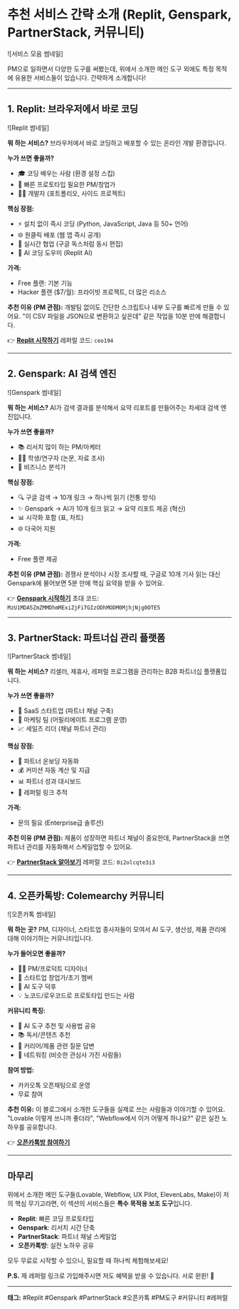 # 추천 서비스 간략 소개 (Replit, Genspark, PartnerStack, 커뮤니티)

![서비스 모음 썸네일]

PM으로 일하면서 다양한 도구를 써봤는데, 위에서 소개한 메인 도구 외에도 특정 목적에 유용한 서비스들이 있습니다. 간략하게 소개합니다!

---

## 1. Replit: 브라우저에서 바로 코딩

![Replit 썸네일]

**뭐 하는 서비스?**
브라우저에서 바로 코딩하고 배포할 수 있는 온라인 개발 환경입니다.

**누가 쓰면 좋을까?**
- 🎓 코딩 배우는 사람 (환경 설정 스킵)
- 🚀 빠른 프로토타입 필요한 PM/창업가
- 👨‍💻 개발자 (포트폴리오, 사이드 프로젝트)

**핵심 장점:**
- ⚡ 설치 없이 즉시 코딩 (Python, JavaScript, Java 등 50+ 언어)
- 🌐 원클릭 배포 (웹 앱 즉시 공개)
- 🤝 실시간 협업 (구글 독스처럼 동시 편집)
- 🤖 AI 코딩 도우미 (Replit AI)

**가격:**
- Free 플랜: 기본 기능
- Hacker 플랜 ($7/월): 프라이빗 프로젝트, 더 많은 리소스

**추천 이유 (PM 관점):**
개발팀 없이도 간단한 스크립트나 내부 도구를 빠르게 만들 수 있어요. "이 CSV 파일을 JSON으로 변환하고 싶은데" 같은 작업을 10분 만에 해결합니다.

👉 **[Replit 시작하기](https://replit.com/refer/ceo194)**
레퍼럴 코드: `ceo194`

---

## 2. Genspark: AI 검색 엔진

![Genspark 썸네일]

**뭐 하는 서비스?**
AI가 검색 결과를 분석해서 요약 리포트를 만들어주는 차세대 검색 엔진입니다.

**누가 쓰면 좋을까?**
- 📚 리서치 많이 하는 PM/마케터
- 🧑‍🎓 학생/연구자 (논문, 자료 조사)
- 💼 비즈니스 분석가

**핵심 장점:**
- 🔍 구글 검색 → 10개 링크 → 하나씩 읽기 (전통 방식)
- ✨ Genspark → AI가 10개 링크 읽고 → 요약 리포트 제공 (혁신)
- 📊 시각화 포함 (표, 차트)
- 🌐 다국어 지원

**가격:**
- Free 플랜 제공

**추천 이유 (PM 관점):**
경쟁사 분석이나 시장 조사할 때, 구글로 10개 기사 읽는 대신 Genspark에 물어보면 5분 만에 핵심 요약을 받을 수 있어요.

👉 **[Genspark 시작하기](https://www.genspark.ai/invite_member?invite_code=MzU1MDA5ZmZMMDhmMExiZjFiTGIzODhMODM0MjhjNjg0OTE5)**
초대 코드: `MzU1MDA5ZmZMMDhmMExiZjFiTGIzODhMODM0MjhjNjg0OTE5`

---

## 3. PartnerStack: 파트너십 관리 플랫폼

![PartnerStack 썸네일]

**뭐 하는 서비스?**
리셀러, 제휴사, 레퍼럴 프로그램을 관리하는 B2B 파트너십 플랫폼입니다.

**누가 쓰면 좋을까?**
- 🚀 SaaS 스타트업 (파트너 채널 구축)
- 💼 마케팅 팀 (어필리에이트 프로그램 운영)
- 📈 세일즈 리더 (채널 파트너 관리)

**핵심 장점:**
- 🤝 파트너 온보딩 자동화
- 💰 커미션 자동 계산 및 지급
- 📊 파트너 성과 대시보드
- 🔗 레퍼럴 링크 추적

**가격:**
- 문의 필요 (Enterprise급 솔루션)

**추천 이유 (PM 관점):**
제품이 성장하면 파트너 채널이 중요한데, PartnerStack을 쓰면 파트너 관리를 자동화해서 스케일업할 수 있어요.

👉 **[PartnerStack 알아보기](https://try.partnerstack.com/0i2olcqte3i3)**
레퍼럴 코드: `0i2olcqte3i3`

---

## 4. 오픈카톡방: Colemearchy 커뮤니티

![오픈카톡 썸네일]

**뭐 하는 곳?**
PM, 디자이너, 스타트업 종사자들이 모여서 AI 도구, 생산성, 제품 관리에 대해 이야기하는 커뮤니티입니다.

**누가 들어오면 좋을까?**
- 🧑‍💼 PM/프로덕트 디자이너
- 🚀 스타트업 창업가/초기 멤버
- 🤖 AI 도구 덕후
- 💡 노코드/로우코드로 프로토타입 만드는 사람

**커뮤니티 특징:**
- 💬 AI 도구 추천 및 사용법 공유
- 📚 독서/콘텐츠 추천
- 🎯 커리어/제품 관련 질문 답변
- 🔗 네트워킹 (비슷한 관심사 가진 사람들)

**참여 방법:**
- 카카오톡 오픈채팅으로 운영
- 무료 참여

**추천 이유:**
이 블로그에서 소개한 도구들을 실제로 쓰는 사람들과 이야기할 수 있어요. "Lovable 이렇게 쓰니까 좋더라", "Webflow에서 이거 어떻게 하나요?" 같은 실전 노하우를 공유합니다.

👉 **[오픈카톡방 참여하기](https://open.kakao.com/o/gtRFl5ig)**

---

## 마무리

위에서 소개한 메인 도구들(Lovable, Webflow, UX Pilot, ElevenLabs, Make)이 저의 핵심 무기고라면, 이 섹션의 서비스들은 **특수 목적용 보조 도구**입니다.

- **Replit**: 빠른 코딩 프로토타입
- **Genspark**: 리서치 시간 단축
- **PartnerStack**: 파트너 채널 스케일업
- **오픈카톡방**: 실전 노하우 공유

모두 무료로 시작할 수 있으니, 필요할 때 하나씩 체험해보세요!

**P.S.** 제 레퍼럴 링크로 가입해주시면 저도 혜택을 받을 수 있습니다. 서로 윈윈! 🙌

---

**태그:** #Replit #Genspark #PartnerStack #오픈카톡 #PM도구 #커뮤니티 #레퍼럴
